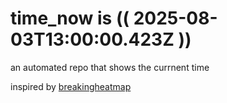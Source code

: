 # time_now is (( 2025-08-03T13:00:00.423Z ))

an automated repo that shows the currnent time

inspired by [breakingheatmap](https://github.com/breakingheatmap/breakingheatmap)